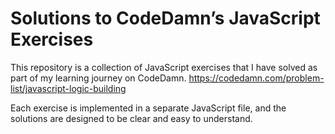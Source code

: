 # **Solutions to CodeDamn’s JavaScript Exercises**

This repository is a collection of JavaScript exercises that I have solved as part of my learning journey on CodeDamn.
https://codedamn.com/problem-list/javascript-logic-building

Each exercise is implemented in a separate JavaScript file, and the solutions are designed to be clear and easy to understand.
